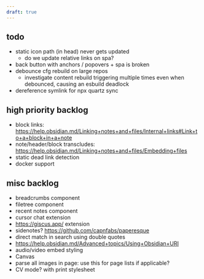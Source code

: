 ```yaml
---
draft: true
---
```


## todo

- static icon path (in head) never gets updated
	- do we update relative links on spa?
- back button with anchors / popovers + spa is broken
- debounce cfg rebuild on large repos
  - investigate content rebuild triggering multiple times even when debounced, causing an esbuild deadlock
- dereference symlink for npx quartz sync

## high priority backlog

- block links: https://help.obsidian.md/Linking+notes+and+files/Internal+links#Link+to+a+block+in+a+note
- note/header/block transcludes: https://help.obsidian.md/Linking+notes+and+files/Embedding+files
- static dead link detection
- docker support

## misc backlog

- breadcrumbs component
- filetree component
- recent notes component
- cursor chat extension
- https://giscus.app/ extension
- sidenotes? https://github.com/capnfabs/paperesque
- direct match in search using double quotes
- https://help.obsidian.md/Advanced+topics/Using+Obsidian+URI
- audio/video embed styling
- Canvas
- parse all images in page: use this for page lists if applicable?
- CV mode? with print stylesheet
